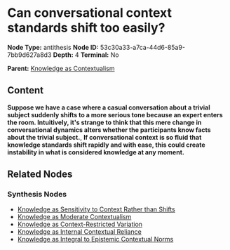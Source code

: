 # Can conversational context standards shift too easily?

**Node Type:** antithesis
**Node ID:** 53c30a33-a7ca-44d6-85a9-7bb9d627a8d3
**Depth:** 4
**Terminal:** No

**Parent:** [Knowledge as Contextualism](knowledge-as-contextualism-synthesis-53338095-bce4-4d8b-b2cc-8253f478bdcf.md)

## Content

**Suppose we have a case where a casual conversation about a trivial subject suddenly shifts to a more serious tone because an expert enters the room. Intuitively, it's strange to think that this mere change in conversational dynamics alters whether the participants know facts about the trivial subject.**, **If conversational context is so fluid that knowledge standards shift rapidly and with ease, this could create instability in what is considered knowledge at any moment.**

## Related Nodes

### Synthesis Nodes

- [Knowledge as Sensitivity to Context Rather than Shifts](knowledge-as-sensitivity-to-context-rather-than-shifts-synthesis-542863b3-f3f9-481d-a84d-ad71c7874470.md)
- [Knowledge as Moderate Contextualism](knowledge-as-moderate-contextualism-synthesis-9aadc12c-5aa4-47de-9ac8-65cb5101f219.md)
- [Knowledge as Context-Restricted Variation](knowledge-as-context-restricted-variation-synthesis-4980d0f3-b7dd-41bd-af65-5251ef17fe8c.md)
- [Knowledge as Internal Contextual Reliance](knowledge-as-internal-contextual-reliance-synthesis-e1cbda5e-d1d2-4a5a-8a1f-be67d104b8a7.md)
- [Knowledge as Integral to Epistemic Contextual Norms](knowledge-as-integral-to-epistemic-contextual-norms-synthesis-da7c4161-da08-4c30-bd5e-7a3d9635efba.md)
